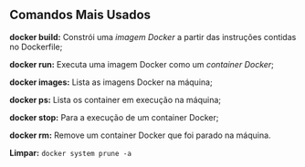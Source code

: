 ## Comandos Mais Usados

**docker build:** Constrói uma _imagem Docker_ a partir das instruções contidas no Dockerfile;

**docker run:** Executa uma imagem Docker como um _container Docker_;

**docker images:** Lista as imagens Docker na máquina;

**docker ps:** Lista os container em execução na máquina;

**docker stop:** Para a execução de um container Docker;

**docker rm:** Remove um container Docker que foi parado na máquina.

**Limpar:** `docker system prune -a`